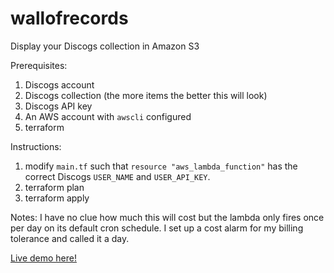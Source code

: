 # wallofrecords
Display your Discogs collection in Amazon S3

Prerequisites:
1. Discogs account
2. Discogs collection (the more items the better this will look)
3. Discogs API key
4. An AWS account with `awscli` configured
4. terraform

Instructions:
1. modify `main.tf` such that `resource "aws_lambda_function"` has the correct Discogs `USER_NAME` and `USER_API_KEY`.
2. terraform plan
3. terraform apply

Notes:
I have no clue how much this will cost but the lambda only fires once per day on its default cron schedule.  I set up a cost alarm for my billing tolerance and called it a day.

[Live demo here!](https://album-photos-gvqelm.s3.amazonaws.com/index.html)